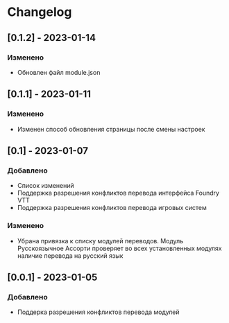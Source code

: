 # Changelog

## [0.1.2] - 2023-01-14

### Изменено

- Обновлен файл module.json

## [0.1.1] - 2023-01-11

### Изменено

- Изменен способ обновления страницы после смены настроек

## [0.1] - 2023-01-07

### Добавлено

- Список изменений
- Поддержка разрешения конфликтов перевода интерфейса Foundry VTT
- Поддержка разрешения конфликтов перевода игровых систем

### Изменено

- Убрана привязка к списку модулей переводов. Модуль Русскоязычное Ассорти проверяет во всех установленных модулях наличие перевода на русский язык

## [0.0.1] - 2023-01-05

### Добавлено

- Поддерка разрешения конфликтов перевода модулей
